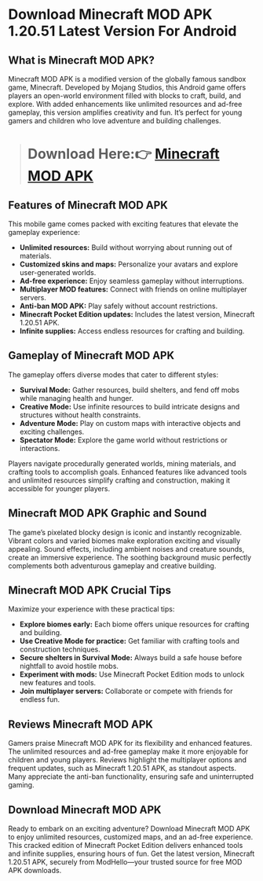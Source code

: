 # Download Minecraft MOD APK 1.20.51 Latest Version For Android
## What is Minecraft MOD APK?

Minecraft MOD APK is a modified version of the globally famous sandbox game, Minecraft. Developed by Mojang Studios, this Android game offers players an open-world environment filled with blocks to craft, build, and explore. With added enhancements like unlimited resources and ad-free gameplay, this version amplifies creativity and fun. It’s perfect for young gamers and children who love adventure and building challenges.

> # Download Here:👉 [Minecraft MOD APK](https://modhello.com/minecraft/)

## Features of Minecraft MOD APK

This mobile game comes packed with exciting features that elevate the gameplay experience:

- **Unlimited resources:** Build without worrying about running out of materials.
- **Customized skins and maps:** Personalize your avatars and explore user-generated worlds.
- **Ad-free experience:** Enjoy seamless gameplay without interruptions.
- **Multiplayer MOD features:** Connect with friends on online multiplayer servers.
- **Anti-ban MOD APK:** Play safely without account restrictions.
- **Minecraft Pocket Edition updates:** Includes the latest version, Minecraft 1.20.51 APK.
- **Infinite supplies:** Access endless resources for crafting and building.

## Gameplay of Minecraft MOD APK

The gameplay offers diverse modes that cater to different styles:

- **Survival Mode:** Gather resources, build shelters, and fend off mobs while managing health and hunger.
- **Creative Mode:** Use infinite resources to build intricate designs and structures without health constraints.
- **Adventure Mode:** Play on custom maps with interactive objects and exciting challenges.
- **Spectator Mode:** Explore the game world without restrictions or interactions.

Players navigate procedurally generated worlds, mining materials, and crafting tools to accomplish goals. Enhanced features like advanced tools and unlimited resources simplify crafting and construction, making it accessible for younger players.

## Minecraft MOD APK Graphic and Sound

The game’s pixelated blocky design is iconic and instantly recognizable. Vibrant colors and varied biomes make exploration exciting and visually appealing. Sound effects, including ambient noises and creature sounds, create an immersive experience. The soothing background music perfectly complements both adventurous gameplay and creative building.

## Minecraft MOD APK Crucial Tips

Maximize your experience with these practical tips:

- **Explore biomes early:** Each biome offers unique resources for crafting and building.
- **Use Creative Mode for practice:** Get familiar with crafting tools and construction techniques.
- **Secure shelters in Survival Mode:** Always build a safe house before nightfall to avoid hostile mobs.
- **Experiment with mods:** Use Minecraft Pocket Edition mods to unlock new features and tools.
- **Join multiplayer servers:** Collaborate or compete with friends for endless fun.

## Reviews Minecraft MOD APK

Gamers praise Minecraft MOD APK for its flexibility and enhanced features. The unlimited resources and ad-free gameplay make it more enjoyable for children and young players. Reviews highlight the multiplayer options and frequent updates, such as Minecraft 1.20.51 APK, as standout aspects. Many appreciate the anti-ban functionality, ensuring safe and uninterrupted gaming.

## Download Minecraft MOD APK

Ready to embark on an exciting adventure? Download Minecraft MOD APK to enjoy unlimited resources, customized maps, and an ad-free experience. This cracked edition of Minecraft Pocket Edition delivers enhanced tools and infinite supplies, ensuring hours of fun. Get the latest version, Minecraft 1.20.51 APK, securely from ModHello—your trusted source for free MOD APK downloads.

